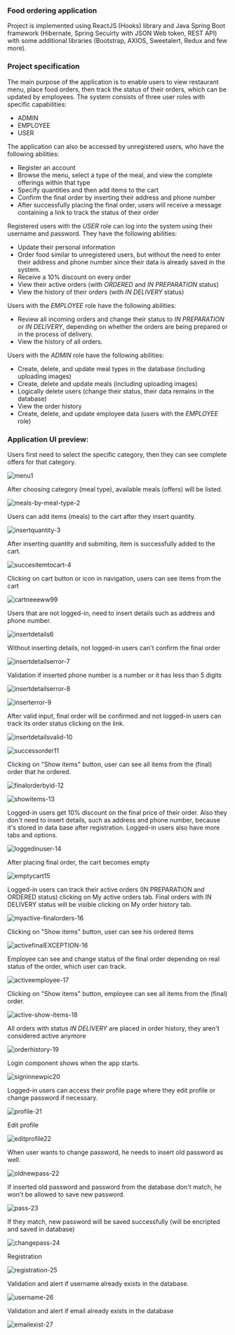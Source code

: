 ### Food ordering application 

Project is implemented using ReactJS (Hooks) library and Java Spring Boot framework (Hibernate, Spring Secuirty with JSON Web token, REST API) with some additional libraries (Bootstrap, AXIOS, Sweetalert, Redux and few more).

### Project specification

The main purpose of the application is to enable users to view restaurant menu, place food orders, then track the status of their orders, which can be updated by employees. The system consists of three user roles with specific capabilities:
- ADMIN
- EMPLOYEE
- USER

The application can also be accessed by unregistered users, who have the following abilities:
- Register an account
- Browse the menu, select a type of the meal, and view the complete offerings within that type
- Specify quantities and then add items to the cart
- Confirm the final order by inserting their address and phone number
- After successfully placing the final order, users will receive a message containing a link to track the status of their order

Registered users with the *USER* role can log into the system using their username and password. They have the following abilities:
- Update their personal information
- Order food similar to unregistered users, but without the need to enter their address and phone number since their data is already saved in the system.
- Receive a 10% discount on every order
- View their active orders (with *ORDERED* and *IN PREPARATION* status)
- View the history of their orders (with *IN DELIVERY* status)

Users with the *EMPLOYEE* role have the following abilities:
- Review all incoming orders and change their status to *IN PREPARATION* or *IN DELIVERY*, depending on whether the orders are being prepared or in the process of delivery.
- View the history of all orders.

Users with the *ADMIN* role have the following abilities:
- Create, delete, and update meal types in the database (including uploading images)
- Create, delete and update meals (including uploading images)
- Logically delete users (change their status, their data remains in the database)
- View the order history
- Create, delete, and update employee data (users with the *EMPLOYEE* role)

### Application UI preview:

Users first need to select the specific category, then they can see complete offers for that category.

![menu1](https://github.com/bujakkristijan/food-ordering-app/assets/76042091/6c7d7f12-3c9c-4468-a852-4ab86007aad7)

After choosing category (meal type), available meals (offers) will be listed.

![meals-by-meal-type-2](https://github.com/bujakkristijan/food-ordering-app/assets/76042091/f5a035ce-15e4-4d51-a7c3-9d46588ce03b)

Users can add items (meals) to the cart after they insert quantity.

![insertquantity-3](https://github.com/bujakkristijan/food-ordering-app/assets/76042091/26266a2d-1bbd-434c-8c94-0e130f1b89da)

After inserting quantity and submiting, item is successfully added to the cart.

![succesitemtocart-4](https://github.com/bujakkristijan/food-ordering-app/assets/76042091/1476eac9-5402-45b4-b779-682be40099fc)

Clicking on cart button or icon in navigation, users can see items from the cart

![cartneeeww99](https://github.com/bujakkristijan/food-ordering-app/assets/76042091/3499bcc3-2ae5-4832-b90d-067e42b9041a)

Users that are not logged-in, need to insert details such as address and phone number.

![insertdetails6](https://github.com/bujakkristijan/food-ordering-app/assets/76042091/91d25217-7850-43ca-a456-65cbb633bc5d)

Without inserting details, not logged-in users can't confirm the final order 

![insertdetailserror-7](https://github.com/bujakkristijan/food-ordering-app/assets/76042091/c1d2d890-bb07-4dbf-81be-8ce2c57015d1)

Validation if inserted phone number is a number or it has less than 5 digits

![insertdetailserror-8](https://github.com/bujakkristijan/food-ordering-app/assets/76042091/c3cfa865-1695-4826-91b7-b8e59ff6f64b)

![inserterror-9](https://github.com/bujakkristijan/food-ordering-app/assets/76042091/96519369-7deb-40e5-9702-bbcf5516373d)

After valid input, final order will be confirmed and not logged-in users can track its order status clicking on the link.

![insertdetailsvalid-10](https://github.com/bujakkristijan/food-ordering-app/assets/76042091/157bdc03-eae4-43e0-a836-3de4c75e3b33)

![successorder11](https://github.com/bujakkristijan/food-ordering-app/assets/76042091/d3835623-ab9d-4091-9914-30a888e7e699)

Clicking on "Show items" button, user can see all items from the (final) order that he ordered.

![finalorderbyid-12](https://github.com/bujakkristijan/food-ordering-app/assets/76042091/9bc7e1a5-8426-4ee4-988b-4683a9711abc)

![showitems-13](https://github.com/bujakkristijan/food-ordering-app/assets/76042091/e2d3a6d8-eaf5-4edb-8a64-0d67d9bb6811)

Logged-in users get 10% discount on the final price of their order. Also they don't need to insert details, such as address and phone number, because it's stored in data base after registration. Logged-in users also have more tabs and options.

![loggedinuser-14](https://github.com/bujakkristijan/food-ordering-app/assets/76042091/1fa0e012-b078-4ff3-928c-520b5dd5dd9d)

After placing final order, the cart becomes empty

![emptycart15](https://github.com/bujakkristijan/food-ordering-app/assets/76042091/742d65a0-a0fb-4c21-b290-24b5e317d956)

Logged-in users can track their active orders (IN PREPARATION and ORDERED status) clicking on My active orders tab. Final orders with IN DELIVERY status will be visible clicking on My order history tab.

![myactive-finalorders-16](https://github.com/bujakkristijan/food-ordering-app/assets/76042091/4d2247db-f7c8-4dc0-9b0a-b927ed4ac006)

Clicking on "Show items" button, user can see his ordered items

![activefinalEXCEPTION-16](https://github.com/bujakkristijan/food-ordering-app/assets/76042091/73833908-1718-4e60-b542-812b59e296fd)

Employee can see and change status of the final order depending on real status of the order, which user can track.

![activeemployee-17](https://github.com/bujakkristijan/food-ordering-app/assets/76042091/3c2e4956-7441-4e20-9e4d-ab833a6366bb)

Clicking on "Show items" button, employee can see all items from the (final) order.

![active-show-items-18](https://github.com/bujakkristijan/food-ordering-app/assets/76042091/58a6b728-fb16-445e-b79d-a62fc5905827)

All orders with status *IN DELIVERY* are placed in order history, they aren't considered active anymore

![orderhistory-19](https://github.com/bujakkristijan/food-ordering-app/assets/76042091/dfb17f00-06b3-4058-92ca-eebad5d7f466)

Login component shows when the app starts.

![signinnewpic20](https://github.com/bujakkristijan/food-ordering-app/assets/76042091/395d31e7-e4d4-4f00-bf04-0157d3d02a23)

Logged-in users can access their profile page where they edit profile or change password if necessary.

![profile-21](https://github.com/bujakkristijan/food-ordering-app/assets/76042091/57ec5781-eb6a-4679-b972-94f3b3e8ee46)

Edit profile

![editprofile22](https://github.com/bujakkristijan/food-ordering-app/assets/76042091/7da5d0b8-122a-4d8a-b6f1-cadc07736076)

When user wants to change password, he needs to insert old password as well.

![oldnewpass-22](https://github.com/bujakkristijan/food-ordering-app/assets/76042091/5264f532-4233-4500-99df-9eb48b72bee0)

If inserted old password and password from the database don't match, he won't be allowed to save new password.

![pass-23](https://github.com/bujakkristijan/food-ordering-app/assets/76042091/7e8d623d-362b-4e05-8410-40006e6e4899)

If they match, new password will be saved successfully (will be encripted and saved in database)

![changepass-24](https://github.com/bujakkristijan/food-ordering-app/assets/76042091/81c3a174-bc1a-479c-ba7f-43e242342e73)

Registration 

![registration-25](https://github.com/bujakkristijan/food-ordering-app/assets/76042091/2992abc6-f037-484f-905e-f2d6cb50a59a)

Validation and alert if username already exists in the database.

![username-26](https://github.com/bujakkristijan/food-ordering-app/assets/76042091/e0a08321-d4f5-42ab-a52c-35b0b427f83c)

Validation and alert if email already exists in the database

![emailexist-27](https://github.com/bujakkristijan/food-ordering-app/assets/76042091/3e6e7006-5e0f-41bc-b438-49fe9b5ce346)
